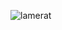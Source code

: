 ![lamerat](https://github.com/yuankong666/Ultimate-RAT-Collection/assets/128066597/eff8114e-bdfa-4fa6-8592-5d141ebf736f)
